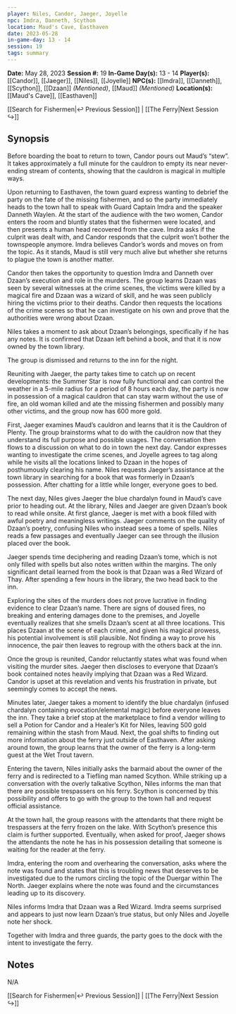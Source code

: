 ```yaml
---
player: Niles, Candor, Jaeger, Joyelle
npc: Imdra, Danneth, Scython
location: Maud's Cave, Easthaven
date: 2023-05-28
in-game-day: 13 - 14
session: 19
tags: summary
---
```


**Date:** May 28, 2023
**Session #:** 19
**In-Game Day(s):** 13 - 14
**Player(s):** [[Candor]], [[Jaeger]], [[Niles]], [[Joyelle]]
**NPC(s):** [[Imdra]], [[Danneth]], [[Scython]], [[Dzaan]] *(Mentioned)*, [[Maud]] *(Mentioned)*
**Location(s):** [[Maud's Cave]], [[Easthaven]]

[[Search for Fishermen|↩️ Previous Session]] | [[The Ferry|Next Session ↪️]]

## Synopsis
Before boarding the boat to return to town, Candor pours out Maud’s “stew”. It takes approximately a full minute for the cauldron to empty its near never-ending stream of contents, showing that the cauldron is magical in multiple ways.

Upon returning to Easthaven, the town guard express wanting to debrief the party on the fate of the missing fishermen, and so the party immediately heads to the town hall to speak with Guard Captain Imdra and the speaker Danneth Waylen. At the start of the audience with the two women, Candor enters the room and bluntly states that the fishermen were located, and then presents a human head recovered from the cave. Imdra asks if the culprit was dealt with, and Candor responds that the culprit won’t bother the townspeople anymore. Imdra believes Candor’s words and moves on from the topic. As it stands, Maud is still very much alive but whether she returns to plague the town is another matter.

Candor then takes the opportunity to question Imdra and Danneth over Dzaan’s execution and role in the murders. The group learns Dzaan was seen by several witnesses at the crime scenes, the victims were killed by a magical fire and Dzaan was a wizard of skill, and he was seen publicly hiring the victims prior to their deaths. Candor then requests the locations of the crime scenes so that he can investigate on his own and prove that the authorities were wrong about Dzaan.

Niles takes a moment to ask about Dzaan’s belongings, specifically if he has any notes. It is confirmed that Dzaan left behind a book, and that it is now owned by the town library.

The group is dismissed and returns to the inn for the night.

Reuniting with Jaeger, the party takes time to catch up on recent developments: the Summer Star is now fully functional and can control the weather in a 5-mile radius for a period of 8 hours each day, the party is now in possession of a magical cauldron that can stay warm without the use of fire, an old woman killed and ate the missing fishermen and possibly many other victims, and the group now has 600 more gold.

First, Jaeger examines Maud’s cauldron and learns that it is the Cauldron of Plenty. The group brainstorms what to do with the cauldron now that they understand its full purpose and possible usages. The conversation then flows to a discussion on what to do in town the next day. Candor expresses wanting to investigate the crime scenes, and Joyelle agrees to tag along while he visits all the locations linked to Dzaan in the hopes of posthumously clearing his name. Niles requests Jaeger’s assistance at the town library in searching for a book that was formerly in Dzaan’s possession. After chatting for a little while longer, everyone goes to bed.

The next day, Niles gives Jaeger the blue chardalyn found in Maud’s cave prior to heading out. At the library, Niles and Jaeger are given Dzaan’s book to read while onsite. At first glance, Jaeger is met with a book filled with awful poetry and meaningless writings. Jaeger comments on the quality of Dzaan’s poetry, confusing Niles who instead sees a tome of spells. Niles reads a few passages and eventually Jaeger can see through the illusion placed over the book.

Jaeger spends time deciphering and reading Dzaan’s tome, which is not only filled with spells but also notes written within the margins. The only significant detail learned from the book is that Dzaan was a Red Wizard of Thay. After spending a few hours in the library, the two head back to the inn.

Exploring the sites of the murders does not prove lucrative in finding evidence to clear Dzaan’s name. There are signs of doused fires, no breaking and entering damages done to the premises, and Joyelle eventually realizes that she smells Dzaan’s scent at all three locations. This places Dzaan at the scene of each crime, and given his magical prowess, his potential involvement is still plausible. Not finding a way to prove his innocence, the pair then leaves to regroup with the others back at the inn.

Once the group is reunited, Candor reluctantly states what was found when visiting the murder sites. Jaeger then discloses to everyone that Dzaan’s book contained notes heavily implying that Dzaan was a Red Wizard. Candor is upset at this revelation and vents his frustration in private, but seemingly comes to accept the news.

Minutes later, Jaeger takes a moment to identify the blue chardalyn (infused chardalyn containing evocation/elemental magic) before everyone leaves the inn. They take a brief stop at the marketplace to find a vendor willing to sell a Potion for Candor and a Healer’s Kit for Niles, leaving 500 gold remaining within the stash from Maud. Next, the goal shifts to finding out more information about the ferry just outside of Easthaven. After asking around town, the group learns that the owner of the ferry is a long-term guest at the Wet Trout tavern.

Entering the tavern, Niles initially asks the barmaid about the owner of the ferry and is redirected to a Tiefling man named Scython. While striking up a conversation with the overly talkative Scython, Niles informs the man that there are possible trespassers on his ferry. Scython is concerned by this possibility and offers to go with the group to the town hall and request official assistance.

At the town hall, the group reasons with the attendants that there might be trespassers at the ferry frozen on the lake. With Scython’s presence this claim is further supported. Eventually, when asked for proof, Jaeger shows the attendants the note he has in his possession detailing that someone is waiting for the reader at the ferry.

Imdra, entering the room and overhearing the conversation, asks where the note was found and states that this is troubling news that deserves to be investigated due to the rumors circling the topic of the Duergar within The North. Jaeger explains where the note was found and the circumstances leading up to its discovery.

Niles informs Imdra that Dzaan was a Red Wizard. Imdra seems surprised and appears to just now learn Dzaan’s true status, but only Niles and Joyelle note her shock.

Together with Imdra and three guards, the party goes to the dock with the intent to investigate the ferry.

## Notes
N/A

[[Search for Fishermen|↩️ Previous Session]] | [[The Ferry|Next Session ↪️]]